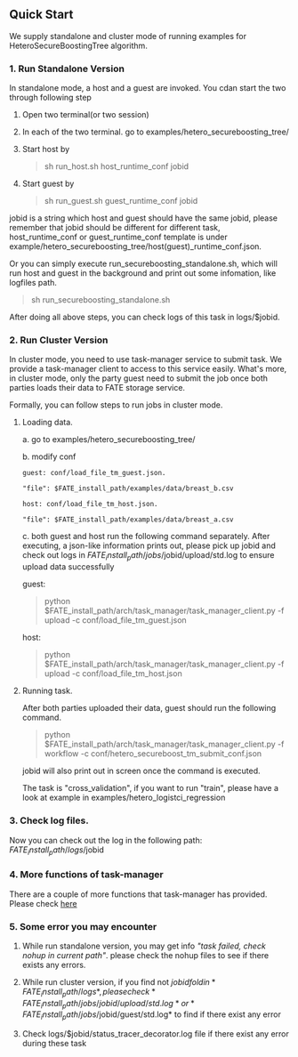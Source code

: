 ## Quick Start

We supply standalone and cluster mode of running examples for HeteroSecureBoostingTree algorithm. 

### 1. Run Standalone Version

In standalone mode, a host and a guest are invoked. You cdan start the two through following step


1. Open two terminal(or two session)

2. In each of the two terminal. go to examples/hetero_secureboosting_tree/

3. Start host by 
   > sh run_host.sh host_runtime_conf jobid

4. Start guest by

   > sh run_guest.sh guest_runtime_conf jobid

jobid is a string which host and guest should have the same jobid, please remember that jobid should be different for different task,
host_runtime_conf or guest_runtime_conf template is under example/hetero_secureboosting_tree/host(guest)_runtime_conf.json.

Or you can simply execute run_secureboosting_standalone.sh, which will run host and guest in the background and print out some infomation, like logfiles path.

> sh run_secureboosting_standalone.sh

After doing all above steps, you can check logs of this task in logs/$jobid.

### 2. Run Cluster Version

In cluster mode, you need to use task-manager service to submit task. We provide a task-manager client to access to this service easily.
What's more, in cluster mode, only the party guest need to submit the job once both parties loads their data to FATE storage service.

Formally, you can follow steps to run jobs in cluster mode.

1. Loading data.
   
   a. go to examples/hetero_secureboosting_tree/
   
   b. modify conf
   
       guest: conf/load_file_tm_guest.json. 
       
       "file": $FATE_install_path/examples/data/breast_b.csv
       
       host: conf/load_file_tm_host.json. 
       
       "file": $FATE_install_path/examples/data/breast_a.csv
       
   c. both guest and host run the following command separately. After executing, a json-like information prints out, 
      please pick up jobid and check out logs in $FATE_install_path/jobs/$jobid/upload/std.log to ensure upload data successfully
   
   guest: 
   > python $FATE_install_path/arch/task_manager/task_manager_client.py -f upload -c conf/load_file_tm_guest.json 
   
   host: 
   > python $FATE_install_path/arch/task_manager/task_manager_client.py -f upload -c conf/load_file_tm_host.json 
       
2. Running task. 

    After both parties uploaded their data, guest should run the following command. 
    
    > python $FATE_install_path/arch/task_manager/task_manager_client.py -f workflow -c conf/hetero_secureboost_tm_submit_conf.json
    
    jobid will also print out in screen once the command is executed. 
    
    The task is "cross_validation", if you want to run "train", please have a look at example in 
    examples/hetero_logistci_regression
    
### 3. Check log files.

Now you can check out the log in the following path: $FATE_install_path/logs/$jobid
    
### 4. More functions of task-manager

There are a couple of more functions that task-manager has provided. Please check [here](../task_manager_examples/README.md)

### 5. Some error you may encounter
1. While run standalone version, you may get info *"task failed, check nohup in current path"*. please check the nohup files to see if there exists any errors.

2. While run cluster version, if you find not $jobid fold in  *FATE_install_path/logs*, please check  *FATE_install_path/jobs/{jobid}/upload/std.log* or *FATE_install_path/jobs/$jobid/guest/std.log* to find if there exist any error

3. Check logs/$jobid/status_tracer_decorator.log file if there exist any error during these task
 


